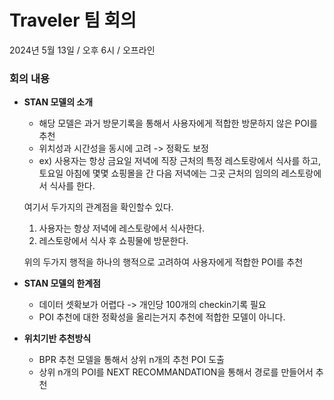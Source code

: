 # Traveler 팀 회의 
2024년 5월 13일 / 오후 6시 / 오프라인

### **회의 내용**

- **STAN 모델의 소개**
  - 해당 모델은 과거 방문기록을 통해서 사용자에게 적합한 방문하지 않은 POI를 추천
  - 위치성과 시간성을 동시에 고려 -> 정확도 보정
  - ex) 사용자는 항상 금요일 저녁에 직장 근처의 특정 레스토랑에서 식사를 하고, 토요일 아침에 몇몇 쇼핑몰을 간 다음 저녁에는 그곳 근처의 임의의 레스토랑에서 식사를 한다.   
  
  여기서 두가지의 관계점을 확인할수 있다.
  1. 사용자는 항상 저녁에 레스토랑에서 식사한다.
  2. 레스토랑에서 식사 후 쇼핑물에 방문한다.


  위의 두가지 행적을 하나의 행적으로 고려하여 사용자에게 적합한 POI를 추천

- **STAN 모델의 한계점**
  - 데이터 셋확보가 어렵다 -> 개인당 100개의 checkin기록 필요
  - POI 추천에 대한 정확성을 올리는거지 추천에 적합한 모델이 아니다.

- **위치기반 추천방식**
  - BPR 추천 모델을 통해서 상위 n개의 추천 POI 도출
  - 상위 n개의 POI를 NEXT RECOMMANDATION을 통해서 경로를 만들어서 추천
